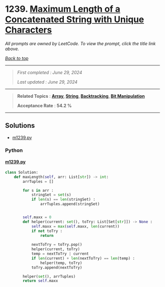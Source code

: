 # 1239. [Maximum Length of a Concatenated String with Unique Characters](<https://leetcode.com/problems/maximum-length-of-a-concatenated-string-with-unique-characters>)

*All prompts are owned by LeetCode. To view the prompt, click the title link above.*

*[Back to top](<../README.md>)*

------

> *First completed : June 29, 2024*
>
> *Last updated : June 29, 2024*

------

> **Related Topics** : **[Array](<by_topic/Array.md>), [String](<by_topic/String.md>), [Backtracking](<by_topic/Backtracking.md>), [Bit Manipulation](<by_topic/Bit Manipulation.md>)**
>
> **Acceptance Rate** : **54.2 %**

------

## Solutions

- [m1239.py](<../my-submissions/m1239.py>)
### Python
#### [m1239.py](<../my-submissions/m1239.py>)
```Python
class Solution:
    def maxLength(self, arr: List[str]) -> int:
        arrTuples = []

        for s in arr :
            stringSet = set(s)
            if len(s) == len(stringSet) :
                arrTuples.append(stringSet)


        self.maxx = 0
        def helper(current: set(), toTry: List[Set[str]]) -> None :
            self.maxx = max(self.maxx, len(current))
            if not toTry :
                return
            
            nextToTry = toTry.pop()
            helper(current, toTry)
            temp = nextToTry | current
            if len(current) + len(nextToTry) == len(temp) :
                helper(temp, toTry)
            toTry.append(nextToTry)

        helper(set(), arrTuples)
        return self.maxx
```

